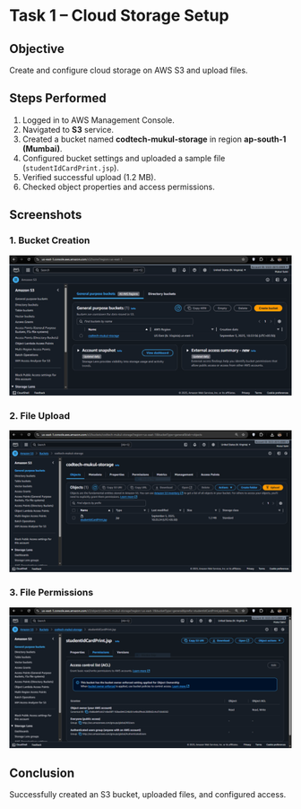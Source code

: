 # Task 1 – Cloud Storage Setup

## Objective
Create and configure cloud storage on AWS S3 and upload files.

## Steps Performed
1. Logged in to AWS Management Console.  
2. Navigated to **S3** service.  
3. Created a bucket named **codtech-mukul-storage** in region **ap-south-1 (Mumbai)**.  
4. Configured bucket settings and uploaded a sample file (`studentIdCardPrint.jsp`).  
5. Verified successful upload (1.2 MB).  
6. Checked object properties and access permissions.

## Screenshots
### 1. Bucket Creation
![Bucket Creation](./Screenshots/Task1-bucket.png)

### 2. File Upload
![File Upload](./Screenshots/Task1-upload.png)

### 3. File Permissions
![File Permissions](./Screenshots/Task1-permission.png)

## Conclusion
Successfully created an S3 bucket, uploaded files, and configured access.

